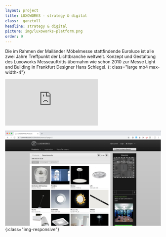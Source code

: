 ```yaml
---
layout: project
title: LUXOWORKS - strategy & digital
class:  ganztoll
headline: strategy & digital
picture: img/luxoworks-platform.png
order: 9
---
```


Die im Rahmen der Mailänder Möbelmesse stattfindende Euroluce ist alle zwei Jahre Treffpunkt der Lichtbranche weltweit. Konzept und Gestaltung des Luxoworks Messeauftritts übernahm wie schon 2010 zur Messe Light and Building in Frankfurt Designer Hans Schlegel.
{: class="large mb4 max-width-4"}

<div class="embed-container"><iframe src="https://player.vimeo.com/video/18850712?color=ffffff&amp;title=0&amp;byline=0&amp;portrait=0" frameborder="0" webkitallowfullscreen="" mozallowfullscreen="" allowfullscreen=""></iframe></div>

![tollesbild](img/luxoworks-platform.png){:class="img-responsive"}
